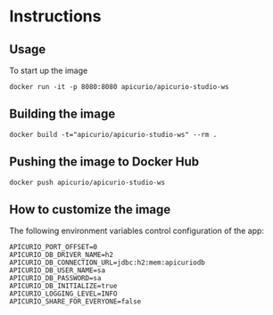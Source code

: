 Instructions
============

## Usage

To start up the image

    docker run -it -p 8080:8080 apicurio/apicurio-studio-ws

## Building the image

    docker build -t="apicurio/apicurio-studio-ws" --rm .

## Pushing the image to Docker Hub

    docker push apicurio/apicurio-studio-ws

## How to customize the image

The following environment variables control configuration of the app:

	APICURIO_PORT_OFFSET=0
	APICURIO_DB_DRIVER_NAME=h2
	APICURIO_DB_CONNECTION_URL=jdbc:h2:mem:apicuriodb
	APICURIO_DB_USER_NAME=sa
	APICURIO_DB_PASSWORD=sa
	APICURIO_DB_INITIALIZE=true
	APICURIO_LOGGING_LEVEL=INFO
	APICURIO_SHARE_FOR_EVERYONE=false

